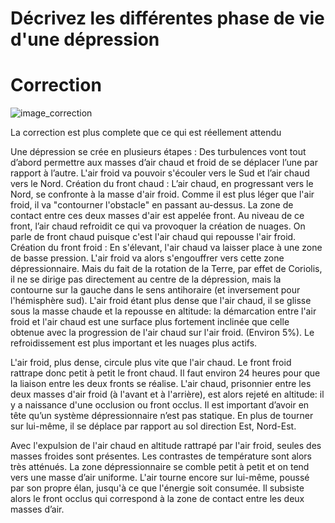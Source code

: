 ﻿# Décrivez les différentes phase de vie d'une dépression

# Correction

![image_correction](./images/perturbation.png)

La correction est plus complete que ce qui est réellement attendu

Une dépression se crée en plusieurs étapes : 
Des turbulences vont tout d’abord permettre aux masses d’air chaud et froid de se déplacer l’une par rapport à l’autre. L'air froid va pouvoir s'écouler vers le Sud et l’air chaud vers le Nord.
Création du front chaud : L’air chaud, en progressant vers le Nord, se confronte à la masse d'air froid. Comme il est plus léger que l'air froid, il va "contourner l'obstacle" en passant au-dessus. La zone de contact entre ces deux masses d'air est appelée front. Au niveau de ce front, l’air chaud refroidit ce qui va provoquer la création de nuages. On parle de front chaud puisque c'est l'air chaud qui repousse l'air froid. 
Création du front froid : En s'élevant, l'air chaud va laisser place à une zone de basse pression. L'air froid va alors s'engouffrer vers cette zone dépressionnaire. Mais du fait de la rotation de la Terre, par effet de Coriolis, il ne se dirige pas directement au centre de la dépression, mais la contourne sur la gauche dans le sens antihoraire (et inversement pour l'hémisphère sud). L'air froid étant plus dense que l'air chaud, il se glisse sous la masse chaude et la repousse en altitude: la démarcation entre l'air froid et l'air chaud est une surface plus fortement inclinée que celle obtenue avec la progression de l'air chaud sur l'air froid. (Environ 5%). Le refroidissement est plus important et les nuages plus actifs.

L'air froid, plus dense, circule plus vite que l'air chaud. Le front froid rattrape donc petit à petit le front chaud. Il faut environ 24 heures pour que la liaison entre les deux fronts se réalise. L'air chaud, prisonnier entre les deux masses d'air froid (à l'avant et à l'arrière), est alors rejeté en altitude: il y a naissance d'une occlusion ou front occlus.
Il est important d’avoir en tête qu’un système dépressionnaire n’est pas statique. En plus de tourner sur lui-même, il se déplace par rapport au sol direction Est, Nord-Est.


Avec l'expulsion de l'air chaud en altitude rattrapé par l'air froid, seules des masses froides sont présentes. Les contrastes de température sont alors très atténués. La zone dépressionnaire se comble petit à petit et on tend vers une masse d’air uniforme. L'air tourne encore sur lui-même, poussé par son propre élan, jusqu'à ce que l'énergie soit consumée. Il subsiste alors le front occlus qui correspond à la zone de contact entre les deux masses d’air.